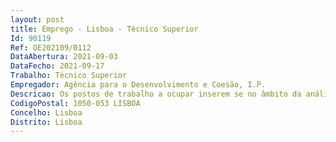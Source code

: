 ```yaml
--- 
layout: post
title: Emprego - Lisboa - Técnico Superior
Id: 90119
Ref: OE202109/0112
DataAbertura: 2021-09-03
DataFecho: 2021-09-17
Trabalho: Técnico Superior
Empregador: Agência para o Desenvolvimento e Coesão, I.P.
Descricao: Os postos de trabalho a ocupar inserem se no âmbito da análise técnica e financeira das candidaturas a)	Processo de aprovação e execução b)	Análise de admissibilidade da entidade c)	Avaliação da conformidade no acesso à tipologia de ação, considerando as categorias de beneficiários definidas e a regularidade da situação contributiva d)	Análise do mérito das candidaturas e verificação dos indicadores de realização e de resultado (dimensão física e financeira)  Na fase de aprovação    Aplicação de grelha de análise multicritérios, para efeitos de apuramento do mérito e seriação dos projetos, incluindo o recurso a pareceres externos de entidades responsáveis pelas políticas públicas    Análise de ajustamento dos custos a critérios de legalidade e razoabilidade financeira, de acordo com as regras definidas de custos simplificados ou de custos reais    Emissão de propostas a submeter à aprovação do Secretariado Técnico. Na fase de execução   Análise dos pedidos de reembolso, de alteração dos projetos e de saldo final, apresentados pelas entidades    Elaboração de propostas de revisão da decisão inicial    Realização de verificações administrativas (análise de documentos de suporte) e acompanhamento técnico pedagógico dos projetos (apoio técnico às entidades).   Observância rigorosa dos prazos legais, nas fases de aprovação e de execução, incluindo o saldo final.
CodigoPostal: 1050-053 LISBOA
Concelho: Lisboa
Distrito: Lisboa
--- 
```

